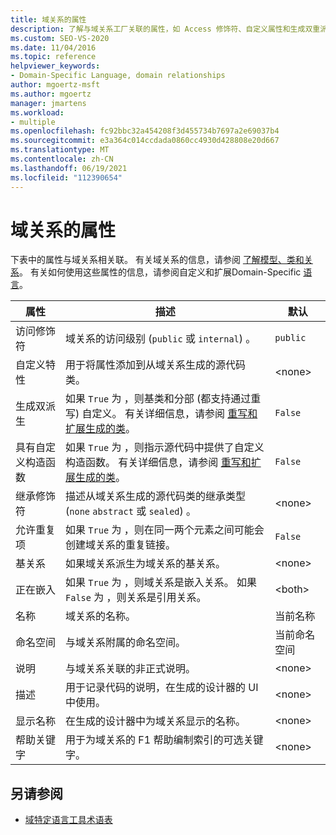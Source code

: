 ```yaml
---
title: 域关系的属性
description: 了解与域关系工厂关联的属性，如 Access 修饰符、自定义属性和生成双重派生。
ms.custom: SEO-VS-2020
ms.date: 11/04/2016
ms.topic: reference
helpviewer_keywords:
- Domain-Specific Language, domain relationships
author: mgoertz-msft
ms.author: mgoertz
manager: jmartens
ms.workload:
- multiple
ms.openlocfilehash: fc92bbc32a454208f3d455734b7697a2e69037b4
ms.sourcegitcommit: e3a364c014ccdada0860cc4930d428808e20d667
ms.translationtype: MT
ms.contentlocale: zh-CN
ms.lasthandoff: 06/19/2021
ms.locfileid: "112390654"
---
```

# <a name="properties-of-domain-relationships"></a>域关系的属性
下表中的属性与域关系相关联。 有关域关系的信息，请参阅 [了解模型、类和关系](../modeling/understanding-models-classes-and-relationships.md)。 有关如何使用这些属性的信息，请参阅自定义和扩展Domain-Specific [语言](../modeling/customizing-and-extending-a-domain-specific-language.md)。

|属性|描述|默认|
|-|-|-|
|访问修饰符|域关系的访问级别 (`public` 或 `internal`) 。|`public`|
|自定义特性|用于将属性添加到从域关系生成的源代码类。|\<none>|
|生成双派生|如果 `True` 为 ，则基类和分部 (都支持通过重写) 自定义。 有关详细信息，请参阅 [重写和扩展生成的类](../modeling/overriding-and-extending-the-generated-classes.md)。|`False`|
|具有自定义构造函数|如果 `True` 为 ，则指示源代码中提供了自定义构造函数。 有关详细信息，请参阅 [重写和扩展生成的类](../modeling/overriding-and-extending-the-generated-classes.md)。|`False`|
|继承修饰符|描述从域关系生成的源代码类的继承类型 (`none` `abstract` 或 `sealed`) 。|\<none>|
|允许重复项|如果 `True` 为 ，则在同一两个元素之间可能会创建域关系的重复链接。|`False`|
|基关系|如果域关系派生为域关系的基关系。|\<none>|
|正在嵌入|如果 `True` 为 ，则域关系是嵌入关系。 如果 `False` 为 ，则关系是引用关系。|\<both>|
|名称|域关系的名称。|当前名称|
|命名空间|与域关系附属的命名空间。|当前命名空间|
|说明|与域关系关联的非正式说明。|\<none>|
|描述|用于记录代码的说明，在生成的设计器的 UI 中使用。|\<none>|
|显示名称|在生成的设计器中为域关系显示的名称。|\<none>|
|帮助关键字|用于为域关系的 F1 帮助编制索引的可选关键字。|\<none>|

## <a name="see-also"></a>另请参阅

- [域特定语言工具术语表](/previous-versions/bb126564(v=vs.100))